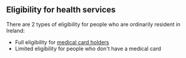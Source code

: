 ##  Eligibility for health services

There are 2 types of eligibility for people who are ordinarily resident in
Ireland:

  * Full eligibility for [ medical card holders ](/en/health/medical-cards-and-gp-visit-cards/medical-card/)
  * Limited eligibility for people who don't have a medical card 
